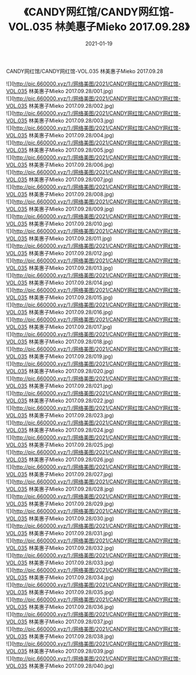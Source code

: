﻿---
layout: post
title:  《CANDY网红馆/CANDY网红馆-VOL.035 林美惠子Mieko 2017.09.28》
date:   2021-01-19
img: http://pic.660000.xyz/1:/网络美图/2021/CANDY网红馆/CANDY网红馆-VOL.035 林美惠子Mieko 2017.09.28/000.jpg
categories: [美女, 清纯, 唯美]
---

CANDY网红馆/CANDY网红馆-VOL.035 林美惠子Mieko 2017.09.28

 ![](http://pic.660000.xyz/1:/网络美图/2021/CANDY网红馆/CANDY网红馆-VOL.035 林美惠子Mieko 2017.09.28/001.jpg) <br>![](http://pic.660000.xyz/1:/网络美图/2021/CANDY网红馆/CANDY网红馆-VOL.035 林美惠子Mieko 2017.09.28/002.jpg) <br>![](http://pic.660000.xyz/1:/网络美图/2021/CANDY网红馆/CANDY网红馆-VOL.035 林美惠子Mieko 2017.09.28/003.jpg) <br>![](http://pic.660000.xyz/1:/网络美图/2021/CANDY网红馆/CANDY网红馆-VOL.035 林美惠子Mieko 2017.09.28/004.jpg) <br>![](http://pic.660000.xyz/1:/网络美图/2021/CANDY网红馆/CANDY网红馆-VOL.035 林美惠子Mieko 2017.09.28/005.jpg) <br>![](http://pic.660000.xyz/1:/网络美图/2021/CANDY网红馆/CANDY网红馆-VOL.035 林美惠子Mieko 2017.09.28/006.jpg) <br>![](http://pic.660000.xyz/1:/网络美图/2021/CANDY网红馆/CANDY网红馆-VOL.035 林美惠子Mieko 2017.09.28/007.jpg) <br>![](http://pic.660000.xyz/1:/网络美图/2021/CANDY网红馆/CANDY网红馆-VOL.035 林美惠子Mieko 2017.09.28/008.jpg) <br>![](http://pic.660000.xyz/1:/网络美图/2021/CANDY网红馆/CANDY网红馆-VOL.035 林美惠子Mieko 2017.09.28/009.jpg) <br>![](http://pic.660000.xyz/1:/网络美图/2021/CANDY网红馆/CANDY网红馆-VOL.035 林美惠子Mieko 2017.09.28/010.jpg) <br>![](http://pic.660000.xyz/1:/网络美图/2021/CANDY网红馆/CANDY网红馆-VOL.035 林美惠子Mieko 2017.09.28/011.jpg) <br>![](http://pic.660000.xyz/1:/网络美图/2021/CANDY网红馆/CANDY网红馆-VOL.035 林美惠子Mieko 2017.09.28/012.jpg) <br>![](http://pic.660000.xyz/1:/网络美图/2021/CANDY网红馆/CANDY网红馆-VOL.035 林美惠子Mieko 2017.09.28/013.jpg) <br>![](http://pic.660000.xyz/1:/网络美图/2021/CANDY网红馆/CANDY网红馆-VOL.035 林美惠子Mieko 2017.09.28/014.jpg) <br>![](http://pic.660000.xyz/1:/网络美图/2021/CANDY网红馆/CANDY网红馆-VOL.035 林美惠子Mieko 2017.09.28/015.jpg) <br>![](http://pic.660000.xyz/1:/网络美图/2021/CANDY网红馆/CANDY网红馆-VOL.035 林美惠子Mieko 2017.09.28/016.jpg) <br>![](http://pic.660000.xyz/1:/网络美图/2021/CANDY网红馆/CANDY网红馆-VOL.035 林美惠子Mieko 2017.09.28/017.jpg) <br>![](http://pic.660000.xyz/1:/网络美图/2021/CANDY网红馆/CANDY网红馆-VOL.035 林美惠子Mieko 2017.09.28/018.jpg) <br>![](http://pic.660000.xyz/1:/网络美图/2021/CANDY网红馆/CANDY网红馆-VOL.035 林美惠子Mieko 2017.09.28/019.jpg) <br>![](http://pic.660000.xyz/1:/网络美图/2021/CANDY网红馆/CANDY网红馆-VOL.035 林美惠子Mieko 2017.09.28/020.jpg) <br>![](http://pic.660000.xyz/1:/网络美图/2021/CANDY网红馆/CANDY网红馆-VOL.035 林美惠子Mieko 2017.09.28/021.jpg) <br>![](http://pic.660000.xyz/1:/网络美图/2021/CANDY网红馆/CANDY网红馆-VOL.035 林美惠子Mieko 2017.09.28/022.jpg) <br>![](http://pic.660000.xyz/1:/网络美图/2021/CANDY网红馆/CANDY网红馆-VOL.035 林美惠子Mieko 2017.09.28/023.jpg) <br>![](http://pic.660000.xyz/1:/网络美图/2021/CANDY网红馆/CANDY网红馆-VOL.035 林美惠子Mieko 2017.09.28/024.jpg) <br>![](http://pic.660000.xyz/1:/网络美图/2021/CANDY网红馆/CANDY网红馆-VOL.035 林美惠子Mieko 2017.09.28/025.jpg) <br>![](http://pic.660000.xyz/1:/网络美图/2021/CANDY网红馆/CANDY网红馆-VOL.035 林美惠子Mieko 2017.09.28/026.jpg) <br>![](http://pic.660000.xyz/1:/网络美图/2021/CANDY网红馆/CANDY网红馆-VOL.035 林美惠子Mieko 2017.09.28/027.jpg) <br>![](http://pic.660000.xyz/1:/网络美图/2021/CANDY网红馆/CANDY网红馆-VOL.035 林美惠子Mieko 2017.09.28/028.jpg) <br>![](http://pic.660000.xyz/1:/网络美图/2021/CANDY网红馆/CANDY网红馆-VOL.035 林美惠子Mieko 2017.09.28/029.jpg) <br>![](http://pic.660000.xyz/1:/网络美图/2021/CANDY网红馆/CANDY网红馆-VOL.035 林美惠子Mieko 2017.09.28/030.jpg) <br>![](http://pic.660000.xyz/1:/网络美图/2021/CANDY网红馆/CANDY网红馆-VOL.035 林美惠子Mieko 2017.09.28/031.jpg) <br>![](http://pic.660000.xyz/1:/网络美图/2021/CANDY网红馆/CANDY网红馆-VOL.035 林美惠子Mieko 2017.09.28/032.jpg) <br>![](http://pic.660000.xyz/1:/网络美图/2021/CANDY网红馆/CANDY网红馆-VOL.035 林美惠子Mieko 2017.09.28/033.jpg) <br>![](http://pic.660000.xyz/1:/网络美图/2021/CANDY网红馆/CANDY网红馆-VOL.035 林美惠子Mieko 2017.09.28/034.jpg) <br>![](http://pic.660000.xyz/1:/网络美图/2021/CANDY网红馆/CANDY网红馆-VOL.035 林美惠子Mieko 2017.09.28/035.jpg) <br>![](http://pic.660000.xyz/1:/网络美图/2021/CANDY网红馆/CANDY网红馆-VOL.035 林美惠子Mieko 2017.09.28/036.jpg) <br>![](http://pic.660000.xyz/1:/网络美图/2021/CANDY网红馆/CANDY网红馆-VOL.035 林美惠子Mieko 2017.09.28/037.jpg) <br>![](http://pic.660000.xyz/1:/网络美图/2021/CANDY网红馆/CANDY网红馆-VOL.035 林美惠子Mieko 2017.09.28/038.jpg) <br>![](http://pic.660000.xyz/1:/网络美图/2021/CANDY网红馆/CANDY网红馆-VOL.035 林美惠子Mieko 2017.09.28/039.jpg) <br>![](http://pic.660000.xyz/1:/网络美图/2021/CANDY网红馆/CANDY网红馆-VOL.035 林美惠子Mieko 2017.09.28/040.jpg) <br>